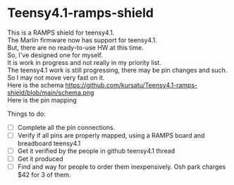 # Teensy4.1-ramps-shield

This is a RAMPS shield for teensy4.1.\
The Marlin firmware now has support for teensy4.1.\
But, there are no ready-to-use HW at this time.\
So, I've designed one for myself.\
It is work in progress and not really in my priority list.\
The teensy4.1 work is still progressing, there may be pin changes and such.\
So I may not move very fast on it.\
Here is the schema https://github.com/kursatu/Teensy4.1-ramps-shield/blob/main/schema.png \
Here is the pin mapping

Things to do:
- [ ] Complete all the pin connections. 
- [ ] Verify if all pins are properly mapped, using a RAMPS board and breadboard teensy4.1
- [ ] Get it verified by the people in github teensy4.1 thread
- [ ] Get it produced
- [ ] Find and way for people to order them inexpensively. Osh park charges $42 for 3 of them.
